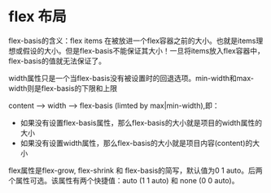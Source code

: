# flex 布局

flex-basis的含义：flex items 在被放进一个flex容器之前的大小。也就是items理想或假设的大小。但是flex-basis不能保证其大小！一旦将items放入flex容器中，flex-basis的值就无法保证了。

width属性只是一个当flex-basis没有被设置时的回退选项。min-width和max-width则是flex-basis的下限和上限

content –> width –> flex-basis (limted by max|min-width),即：

- 如果没有设置flex-basis属性，那么flex-basis的大小就是项目的width属性的大小
- 如果没有设置width属性，那么flex-basis的大小就是项目内容(content)的大小

flex属性是flex-grow, flex-shrink 和 flex-basis的简写，默认值为0 1 auto。后两个属性可选。该属性有两个快捷值：auto (1 1 auto) 和 none (0 0 auto)。